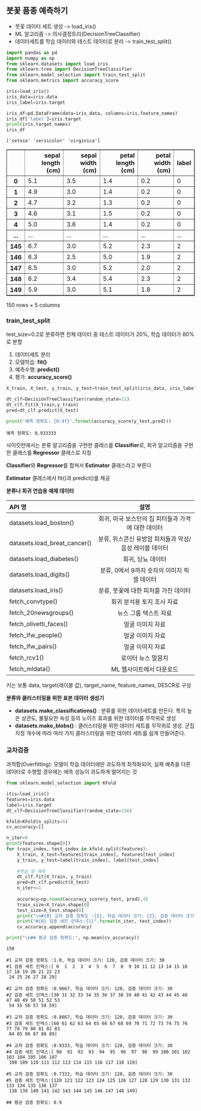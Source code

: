  ## 붓꽃 품종 예측하기
 
* 붓꽃 데이터 세트 생성 -> load_iris()
* ML 알고리즘 -> 의사결정트리(DecisionTreeClassifier)
* 데이터세트를 학습 데이터와 테스트 데이터로 분리 -> train_test_split()


```python
import pandas as pd
import numpy as np
from sklearn.datasets import load_iris
from sklearn.tree import DecisionTreeClassifier
from sklearn.model_selection import train_test_split
from sklearn.metrics import accuracy_score

iris=load_iris()
iris_data=iris.data
iris_label=iris.target

iris_df=pd.DataFrame(data=iris_data, columns=iris.feature_names)
iris_df['label']=iris.target
print(iris.target_names)
iris_df
```

    ['setosa' 'versicolor' 'virginica']
    




<div>
<style scoped>
    .dataframe tbody tr th:only-of-type {
        vertical-align: middle;
    }

    .dataframe tbody tr th {
        vertical-align: top;
    }

    .dataframe thead th {
        text-align: right;
    }
</style>
<table border="1" class="dataframe">
  <thead>
    <tr style="text-align: right;">
      <th></th>
      <th>sepal length (cm)</th>
      <th>sepal width (cm)</th>
      <th>petal length (cm)</th>
      <th>petal width (cm)</th>
      <th>label</th>
    </tr>
  </thead>
  <tbody>
    <tr>
      <th>0</th>
      <td>5.1</td>
      <td>3.5</td>
      <td>1.4</td>
      <td>0.2</td>
      <td>0</td>
    </tr>
    <tr>
      <th>1</th>
      <td>4.9</td>
      <td>3.0</td>
      <td>1.4</td>
      <td>0.2</td>
      <td>0</td>
    </tr>
    <tr>
      <th>2</th>
      <td>4.7</td>
      <td>3.2</td>
      <td>1.3</td>
      <td>0.2</td>
      <td>0</td>
    </tr>
    <tr>
      <th>3</th>
      <td>4.6</td>
      <td>3.1</td>
      <td>1.5</td>
      <td>0.2</td>
      <td>0</td>
    </tr>
    <tr>
      <th>4</th>
      <td>5.0</td>
      <td>3.6</td>
      <td>1.4</td>
      <td>0.2</td>
      <td>0</td>
    </tr>
    <tr>
      <th>...</th>
      <td>...</td>
      <td>...</td>
      <td>...</td>
      <td>...</td>
      <td>...</td>
    </tr>
    <tr>
      <th>145</th>
      <td>6.7</td>
      <td>3.0</td>
      <td>5.2</td>
      <td>2.3</td>
      <td>2</td>
    </tr>
    <tr>
      <th>146</th>
      <td>6.3</td>
      <td>2.5</td>
      <td>5.0</td>
      <td>1.9</td>
      <td>2</td>
    </tr>
    <tr>
      <th>147</th>
      <td>6.5</td>
      <td>3.0</td>
      <td>5.2</td>
      <td>2.0</td>
      <td>2</td>
    </tr>
    <tr>
      <th>148</th>
      <td>6.2</td>
      <td>3.4</td>
      <td>5.4</td>
      <td>2.3</td>
      <td>2</td>
    </tr>
    <tr>
      <th>149</th>
      <td>5.9</td>
      <td>3.0</td>
      <td>5.1</td>
      <td>1.8</td>
      <td>2</td>
    </tr>
  </tbody>
</table>
<p>150 rows × 5 columns</p>
</div>



### train_test_split
test_size=0.2로 분류하면 전체 데이터 중 테스트 데이터가 20%, 학습 데이터가 80%로 분할

1. 데이터세트 분리
2. 모델학습: **fit()**
3. 예측수행: **predict()**
4. 평가: **accuracy_score()**


```python
X_train, X_test, y_train, y_test=train_test_split(iris_data, iris_label, test_size=0.2, random_state=11)

dt_clf=DecisionTreeClassifier(random_state=11)
dt_clf.fit(X_train,y_train)
pred=dt_clf.predict(X_test)

print('예측 정확도: {0:4f}'.format(accuracy_score(y_test,pred)))
```

    예측 정확도: 0.933333
    

사이킷런에서는 분류 알고리즘을 구현한 클래스를 **Classifier**로, 회귀 알고리즘을 구현한 클래스를 **Regressor** 클래스로 지칭

**Classifier**와 **Regressor**를 합쳐서 **Estimator** 클래스라고 부른다

**Estimator** 클래스에서 fit()과 predict()를 제공

**분류나 회귀 연습용 예제 데이터**

|API 명|설명|
|:---|:---:|
|datasets.load_boston()|회귀, 미국 보스턴의 집 피터들과 가격에 대한 데이터|
|datasets.load_breat_cancer()|분류, 위스콘신 유방암 피처들과 악성/음성 레이블 데이터|
|datasets.load_diabetes()|회귀, 당뇨 데이터|
|datasets.load_digits()|분류, 0에서 9까지 숫자의 이미지 픽셀 데이터|
|datasets.load_iris()|분류, 붓꽃에 대한 피처를 가진 데이터|
|fetch_convtype()|회귀 분석용 토지 조사 자료|
|fetch_20newsgroups()|뉴스 그룹 텍스트 자료|
|fetch_olivetti_faces()|얼굴 이미지 자료|
|fetch_lfw_people()|얼굴 이미지 자료|
|fetch_lfw_pairs()|얼굴 이미지 자료|
|fetch_rcv1()|로이터 뉴스 말뭉치|
|fetch_mldata()|ML 웹사이트에서 다운로드|
키는 보통 data, target(레이블 값), target_name, feature_names, DESCR로 구성

**분류와 클러스터링을 위한 표본 데이터 생성기**

* **datasets.make_classifications()** : 분류를 위한 데이터세트를 만든다. 특히 높은 상관도, 불필요한 속성 등의 노이즈 효과를 위한 데이터를 무작위로 생성
* **datasets.make_blobs()** : 클러스터링을 위한 데이터 세트를 무작위로 생성. 군집 지정 개수에 따라 여러 가지 클러스터링을 위한 데이터 세트를 쉽게 만들어준다.

### 교차검증

과적합(Overfitting): 모델이 학습 데이터에만 과도하게 최적화되어, 실제 예측을 다른 데이터로 수행할 경우에는 에측 성능이 과도하게 떨어지는 것


```python
from sklearn.model_selection import KFold

itis=load_iris()
features=iris.data
label=iris.target
dt_clf=DecisionTreeClassifier(random_state=156)

kfold=KFold(n_splits=5)
cv_accuracy=[]

n_iter=0
print(features.shape[0])
for train_index, test_index in kfold.split(features):
    X_train, X_test=features[train_index], features[test_index]
    y_train, y_test=label[train_index], label[test_index]
    
    #학습 및 예측
    dt_clf.fit(X_train, y_train)
    pred=dt_clf.predict(X_test)
    n_iter+=1
    
    accuracy=np.round(accuracy_score(y_test, pred),4)
    train_size=X_train.shape[0]
    test_size=X_test.shape[0]
    print("\n#{0} 교차 검증 정확도 :{1}, 학습 데이터 크기: {2}, 검증 데이터 크기: {3}".format(n_iter, accuracy, train_size, test_size))
    print("#{0} 검증 세트 인덱스:{1}".format(n_iter, test_index))
    cv_accuracy.append(accuracy)

print("\n## 평균 검증 정확도:", np.mean(cv_accuracy))
```

    150
    
    #1 교차 검증 정확도 :1.0, 학습 데이터 크기: 120, 검증 데이터 크기: 30
    #1 검증 세트 인덱스:[ 0  1  2  3  4  5  6  7  8  9 10 11 12 13 14 15 16 17 18 19 20 21 22 23
     24 25 26 27 28 29]
    
    #2 교차 검증 정확도 :0.9667, 학습 데이터 크기: 120, 검증 데이터 크기: 30
    #2 검증 세트 인덱스:[30 31 32 33 34 35 36 37 38 39 40 41 42 43 44 45 46 47 48 49 50 51 52 53
     54 55 56 57 58 59]
    
    #3 교차 검증 정확도 :0.8667, 학습 데이터 크기: 120, 검증 데이터 크기: 30
    #3 검증 세트 인덱스:[60 61 62 63 64 65 66 67 68 69 70 71 72 73 74 75 76 77 78 79 80 81 82 83
     84 85 86 87 88 89]
    
    #4 교차 검증 정확도 :0.9333, 학습 데이터 크기: 120, 검증 데이터 크기: 30
    #4 검증 세트 인덱스:[ 90  91  92  93  94  95  96  97  98  99 100 101 102 103 104 105 106 107
     108 109 110 111 112 113 114 115 116 117 118 119]
    
    #5 교차 검증 정확도 :0.7333, 학습 데이터 크기: 120, 검증 데이터 크기: 30
    #5 검증 세트 인덱스:[120 121 122 123 124 125 126 127 128 129 130 131 132 133 134 135 136 137
     138 139 140 141 142 143 144 145 146 147 148 149]
    
    ## 평균 검증 정확도: 0.9
    


```python

```

